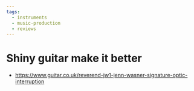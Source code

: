 ```yaml
---
tags:
  - instruments
  - music-production
  - reviews
---
```


# Shiny guitar make it better

- https://www.guitar.co.uk/reverend-jw1-jenn-wasner-signature-optic-interruption


